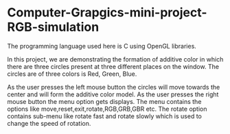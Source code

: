 # Computer-Grapgics-mini-project-RGB-simulation

The programming language used here is C using OpenGL libraries. 

In this project, we are demonstrating the formation of additive color in which there are three circles present at three different places on the window. 
The circles are of three colors is Red, Green, Blue.

As the user presses the left mouse button the circles will move towards the center and will form the additive color model. 
As the user presses the right mouse button the menu option gets displays. The menu contains the options like move,reset,exit,rotate,RGB,GRB,GBR etc.
The rotate option contains sub-menu like rotate fast and rotate slowly which is used to change the speed of rotation. 
